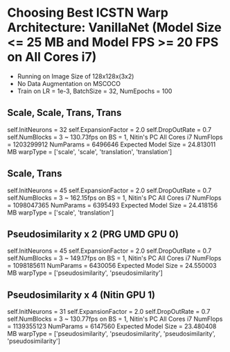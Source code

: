 # Choosing Best ICSTN Warp Architecture: VanillaNet (Model Size <= 25 MB and Model FPS >= 20 FPS on All Cores i7)
- Running on Image Size of 128x128x(3x2)
- No Data Augmentation on MSCOCO
- Train on  LR = 1e-3, BatchSize = 32, NumEpochs = 100

## Scale, Scale, Trans, Trans 
self.InitNeurons = 32
self.ExpansionFactor = 2.0
self.DropOutRate = 0.7
self.NumBlocks = 3
~ 130.73fps on BS = 1, Nitin's PC All Cores i7
NumFlops = 1203299912
NumParams = 6496646
Expected Model Size = 24.813011 MB
warpType = ['scale', 'scale', 'translation', 'translation']

## Scale, Trans
self.InitNeurons = 45
self.ExpansionFactor = 2.0
self.DropOutRate = 0.7
self.NumBlocks = 3
~ 162.15fps on BS = 1, Nitin's PC All Cores i7
NumFlops = 1098047365
NumParams = 6395493
Expected Model Size = 24.418156 MB
warpType = ['scale', 'translation']

## Pseudosimilarity x 2 (PRG UMD GPU 0)
self.InitNeurons = 45
self.ExpansionFactor = 2.0
self.DropOutRate = 0.7
self.NumBlocks = 3
~ 149.17fps on BS = 1, Nitin's PC All Cores i7
NumFlops = 1098185611
NumParams = 6430056
Expected Model Size = 24.550003 MB
warpType = ['pseudosimilarity', 'pseudosimilarity']

## Pseudosimilarity x 4 (Nitin GPU 1)
self.InitNeurons = 31
self.ExpansionFactor = 2.0
self.DropOutRate = 0.7
self.NumBlocks = 3
~ 130.77fps on BS = 1, Nitin's PC All Cores i7
NumFlops = 1139355123
NumParams = 6147560
Expected Model Size = 23.480408 MB
warpType = ['pseudosimilarity', 'pseudosimilarity', 'pseudosimilarity', 'pseudosimilarity']

<!-- 

# VanillaNet (Model Size <= 2.5 MB and <=25 MB)

## Smaller x2 PS
self.InitNeurons = 26
self.ExpansionFactor = 2.0
self.DropOutRate = 0.7
self.NumBlocks = 3

~ 270fps on BS = 1, Nitin's PC GPU = 0
NumFlops = 197530233
NumParams = 625462
Expected Model Size = 2.391899 MB
warpType = ['pseudosimilarity', 'pseudosimilarity']

## Larger x2 PS
self.InitNeurons = 35
self.ExpansionFactor = 3.0
self.DropOutRate = 0.7
~ 215fps on BS = 1, Nitin's PC GPU = 0
NumFlops = 1023506271
NumParams = 6433776
Expected Model Size = 24.564270 MB
warpType = ['pseudosimilarity', 'pseudosimilarity']

## Larger x4 PS
self.InitNeurons = 24
self.ExpansionFactor = 3.0
self.DropOutRate = 0.7
~ 180fps on BS = 1, Nitin's PC GPU = 0
NumFlops = 986942303
NumParams = 6178188
Expected Model Size = 23.597214 MB
warpType = ['pseudosimilarity', 'pseudosimilarity', 'pseudosimilarity', 'pseudosimilarity']

## Larger x2 (Scale, Trans)
self.InitNeurons = 35
self.ExpansionFactor = 3.0
self.DropOutRate = 0.7
~ 195fps on BS = 1, Nitin's PC GPU = 0
NumFlops = 1022950605
NumParams = 6294858
Expected Model Size = 24.034340 MB
warpType = ['scale', 'translation']

## Larger x4 (Scale, Scale, Trans, Trans)
self.InitNeurons = 12
self.ExpansionFactor = 1.9
self.DropOutRate = 0.7
self.NumBlocks = 3
~ 170fps on BS = 1, Nitin's PC GPU = 0
NumFlops = 986180244
NumParams = 5987670
Expected Model Size = 22.870445 MB
warpType = ['scale', 'scale', 'translation', 'translation']

Choose best from above. 

# SqueezeNet 
Speed calculated as best of 1000 runs
## Smaller (Model FPS >= 200 FPS on All Cores i7, and Model Size <= 2.5 MB)
self.InitNeurons = 4
self.ExpansionFactor = 1.42
self.DropOutRate = 0.7
warpType = ['pseudosimilarity', 'pseudosimilarity']
NumFlops = 65174577
NumParams = 401246
Expected Model Size = 1.530754 MB
~ 199.07fps on BS = 1, Nitin's PC CPU All Cores

## Larger (Model FPS >= 20 FPS on All Cores i7, and Model Size <= 25 MB)
self.InitNeurons = 16
self.ExpansionFactor = 1.5
self.DropOutRate = 0.7
warpType = ['pseudosimilarity', 'pseudosimilarity']
NumFlops = 7799809633
NumParams = 6082914
Expected Model Size = 23.205086 MB
~ 31.70fps on BS = 1, Nitin's PC CPU All Cores


# ResNet 
Speed calculated as best of 1000 runs
## Smaller (Model FPS >= 200 FPS on All Cores i7, and Model Size <= 2.5 MB)
NumRes = 4
self.InitNeurons = 15
self.ExpansionFactor = 1.5
self.DropOutRate = 0.7
warpType = ['pseudosimilarity', 'pseudosimilarity']
NumFlops = 161618397
NumParams = 611100
Expected Model Size = 2.337128 MB
~ 223.63fps on BS = 1, Nitin's PC CPU All Cores

## Larger (Model FPS >= 20 FPS on All Cores i7, and Model Size <= 25 MB)
NumRes = 4
self.InitNeurons = 16
self.ExpansionFactor = 2
self.DropOutRate = 0.7
warpType = ['pseudosimilarity', 'pseudosimilarity']
NumFlops = 485211389
NumParams = 6317446
Expected Model Size = 24.114525 MB
~ 174.03fps on BS = 1, Nitin's PC CPU All Cores -->